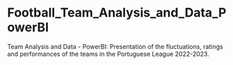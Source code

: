 # Football_Team_Analysis_and_Data_PowerBI
Team Analysis and Data - PowerBI: Presentation of the fluctuations, ratings and performances of the teams in the Portuguese League 2022-2023.
